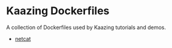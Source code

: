 # Kaazing Dockerfiles

A collection of Dockerfiles used by Kaazing tutorials and demos.

* [netcat](netcat)
